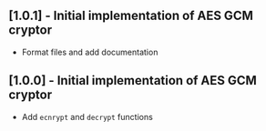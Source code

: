 ## [1.0.1] - Initial implementation of AES GCM cryptor

- Format files and add documentation

## [1.0.0] - Initial implementation of AES GCM cryptor

- Add `ecnrypt` and `decrypt` functions
